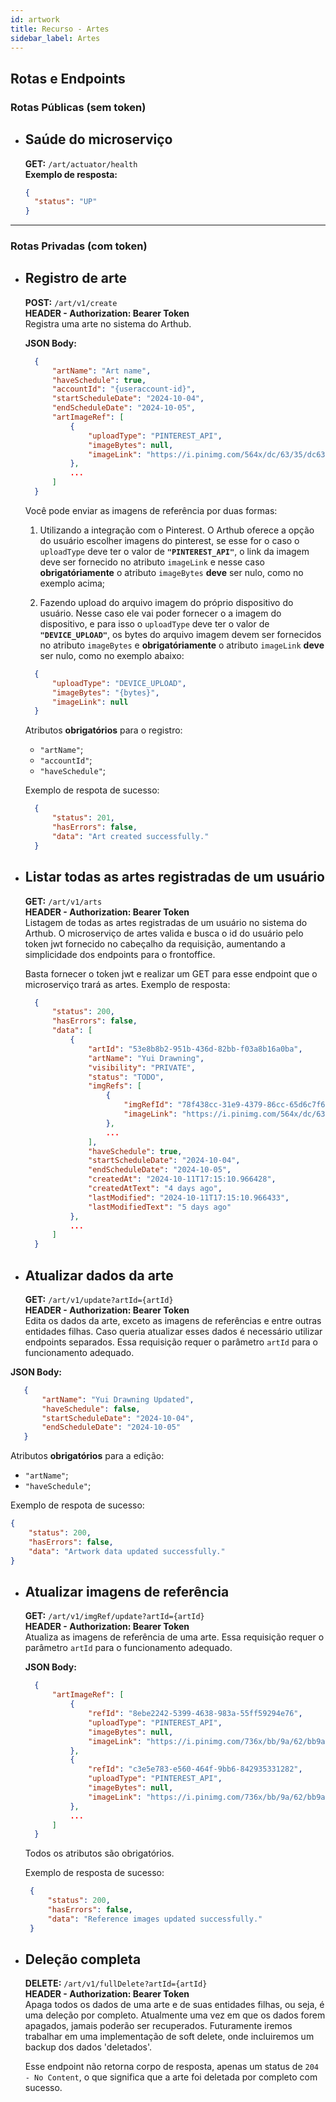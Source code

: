 ```yaml
---
id: artwork
title: Recurso - Artes
sidebar_label: Artes
---
```


## Rotas e Endpoints

### Rotas Públicas (sem token)

- ## **Saúde do microserviço**
  **GET:** `/art/actuator/health`<br/>
  **Exemplo de resposta:**<br/>
  ```json
  {
    "status": "UP"
  }
  ```
---

### Rotas Privadas (com token)

- ## **Registro de arte**
  **POST:** `/art/v1/create`<br/>
  **HEADER - Authorization: Bearer Token**<br/>
  Registra uma arte no sistema do Arthub.
  
  **JSON Body:**
  ```json
    {
        "artName": "Art name",
        "haveSchedule": true,
        "accountId": "{useraccount-id}",
        "startScheduleDate": "2024-10-04",
        "endScheduleDate": "2024-10-05",
        "artImageRef": [
            {
                "uploadType": "PINTEREST_API",
                "imageBytes": null,
                "imageLink": "https://i.pinimg.com/564x/dc/63/35/dc63358c2084dba8c066fa932b95190f.jpg"
            },
            ...
        ] 
    }
  ```
  Você pode enviar as imagens de referência por duas formas:
  1. Utilizando a integração com o Pinterest. O Arthub oferece a opção do usuário escolher imagens do pinterest, se esse for o caso o `uploadType` deve ter o valor de **`"PINTEREST_API"`**, o link da imagem deve ser fornecido no atributo `imageLink` e nesse caso **obrigatóriamente** o atributo `imageBytes` **deve** ser nulo, como no exemplo acima;

  2. Fazendo upload do arquivo imagem do próprio dispositivo do usuário. Nesse caso ele vai poder fornecer o a imagem do dispositivo, e para isso o `uploadType` deve ter o valor de **`"DEVICE_UPLOAD"`**, os bytes do arquivo imagem devem ser fornecidos no atributo `imageBytes` e **obrigatóriamente** o atributo `imageLink` **deve** ser nulo, como no exemplo abaixo:
  ```json
    {
        "uploadType": "DEVICE_UPLOAD",
        "imageBytes": "{bytes}",
        "imageLink": null
    }
  ```

  Atributos **obrigatórios** para o registro:
  - `"artName"`;
  - `"accountId"`;
  - `"haveSchedule"`;

  Exemplo de respota de sucesso:
  ```json
    {
        "status": 201,
        "hasErrors": false,
        "data": "Art created successfully."
    }
  ```


- ## **Listar todas as artes registradas de um usuário**
  **GET:** `/art/v1/arts`<br/>
  **HEADER - Authorization: Bearer Token**<br/>
  Listagem de todas as artes registradas de um usuário no sistema do Arthub. O microserviço de artes valida e busca o id do usuário pelo token jwt fornecido no cabeçalho da requisição, aumentando a simplicidade dos endpoints para o frontoffice. 

  Basta fornecer o token jwt e realizar um GET para esse endpoint que o microserviço trará as artes.
  Exemplo de resposta:
  ```json
    {
        "status": 200,
        "hasErrors": false,
        "data": [
            {
                "artId": "53e8b8b2-951b-436d-82bb-f03a8b16a0ba",
                "artName": "Yui Drawning",
                "visibility": "PRIVATE",
                "status": "TODO",
                "imgRefs": [
                    {
                        "imgRefId": "78f438cc-31e9-4379-86cc-65d6c7f6a8f0",
                        "imageLink": "https://i.pinimg.com/564x/dc/63/35/dc63358c2084dba8c066fa932b95190f.jpg"
                    },
                    ...
                ],
                "haveSchedule": true,
                "startScheduleDate": "2024-10-04",
                "endScheduleDate": "2024-10-05",
                "createdAt": "2024-10-11T17:15:10.966428",
                "createdAtText": "4 days ago",
                "lastModified": "2024-10-11T17:15:10.966433",
                "lastModifiedText": "5 days ago"
            },
            ...
        ]
    }
  ```


- ## **Atualizar dados da arte**
  **GET:** `/art/v1/update?artId={artId}`<br/>
  **HEADER - Authorization: Bearer Token**<br/>
  Edita os dados da arte, exceto as imagens de referências e entre outras entidades filhas. Caso queria atualizar esses dados é necessário utilizar endpoints separados.
  Essa requisição requer o parâmetro `artId` para o funcionamento adequado.
 
 **JSON Body:**
 ```json
    {
        "artName": "Yui Drawning Updated",
        "haveSchedule": false,
        "startScheduleDate": "2024-10-04",
        "endScheduleDate": "2024-10-05"
    }
 ```
 Atributos **obrigatórios** para a edição:
  - `"artName"`;
  - `"haveSchedule"`;

Exemplo de respota de sucesso:
```json
{
    "status": 200,
    "hasErrors": false,
    "data": "Artwork data updated successfully."
}
```

- ## **Atualizar imagens de referência**
  **GET:** `/art/v1/imgRef/update?artId={artId}`<br/>
  **HEADER - Authorization: Bearer Token**<br/> 
  Atualiza as imagens de referência de uma arte. Essa requisição requer o parâmetro `artId` para o funcionamento adequado.

  **JSON Body:**
  ```json
    {
        "artImageRef": [
            {
                "refId": "8ebe2242-5399-4638-983a-55ff59294e76",
                "uploadType": "PINTEREST_API",
                "imageBytes": null,
                "imageLink": "https://i.pinimg.com/736x/bb/9a/62/bb9a62b500cfc9c4b025905f62e772dd.jpg"
            },
            {
                "refId": "c3e5e783-e560-464f-9bb6-842935331282",
                "uploadType": "PINTEREST_API",
                "imageBytes": null,
                "imageLink": "https://i.pinimg.com/736x/bb/9a/62/bb9a62b500cfc9c4b025905f62e772dd.jpg"
            },
            ...
        ] 
    }
  ```

   Todos os atributos são obrigatórios.

   Exemplo de resposta de sucesso:
   ```json
    {
        "status": 200,
        "hasErrors": false,
        "data": "Reference images updated successfully."
    }
   ```

- ## **Deleção completa**
  **DELETE:** `/art/v1/fullDelete?artId={artId}`<br/>
  **HEADER - Authorization: Bearer Token**<br/>
  Apaga todos os dados de uma arte e de suas entidades filhas, ou seja, é uma deleção por completo. Atualmente uma vez em que os dados forem apagados, jamais poderão ser recuperados. Futuramente iremos trabalhar em uma implementação de soft delete, onde incluiremos um backup dos dados 'deletados'. 
  
  Esse endpoint não retorna corpo de resposta, apenas um status de `204 - No Content`, o que significa que a arte foi deletada por completo com sucesso.